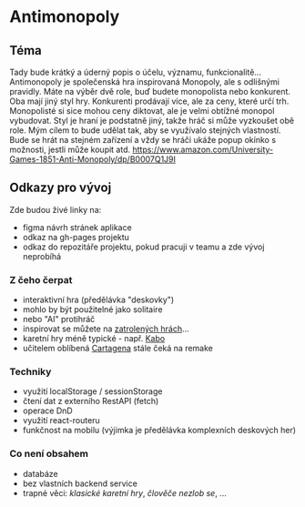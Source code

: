 # Antimonopoly

## Téma
Tady bude krátký a úderný popis o účelu, významu, funkcionalitě...
Antimonopoly je společenská hra inspirovaná Monopoly, ale s odlišnými pravidly. Máte na výběr dvě role, buď budete monopolista nebo konkurent. Oba mají jiný styl hry.  Konkurenti prodávají více, ale za ceny, které určí trh. Monopolisté si sice mohou ceny diktovat, ale je velmi obtížné monopol vybudovat. Styl je hraní je podstatně jiný, takže hráč si může vyzkoušet obě role. Mým cílem to bude udělat tak, aby se využívalo stejných vlastností. Bude se hrát na stejném zařízení a vždy se hráči ukáže popup okínko s možnosti, jestli může koupit atd. 
https://www.amazon.com/University-Games-1851-Anti-Monopoly/dp/B0007Q1J9I
## Odkazy pro vývoj

Zde budou živé linky na:
- figma návrh stránek aplikace
- odkaz na gh-pages projektu
- odkaz do repozitáře projektu, pokud pracuji v teamu a zde vývoj neprobíhá

### Z čeho čerpat

- interaktivní hra (předělávka "deskovky")
- mohlo by být použitelné jako solitaire
- nebo "AI" protihráč
- inspirovat se můžete na [zatrolených hrách](https://www.zatrolene-hry.cz/katalog-her/?fType=cat&keyword=&theme=-1&category=-1&minlength=-1&maxlength=-1&localization=6%2C+7%2C+8&min_players=1&max_players=1&age=-1)...
- karetní hry méně typické - např. [Kabo](https://www.zatrolene-hry.cz/spolecenska-hra/kabo-8341/)
- učitelem oblíbená [Cartagena](https://www.zatrolene-hry.cz/spolecenska-hra/cartagena-422/) stále čeká na remake

### Techniky

- využití localStorage / sessionStorage
- čtení dat z externího RestAPI (fetch)
- operace DnD
- využití react-routeru
- funkčnost na mobilu (výjimka je předělávka komplexních deskových her)

### Co není obsahem 

- databáze
- bez vlastních backend service
- trapné věci: *klasické karetní hry*, *člověče nezlob se*, ...
